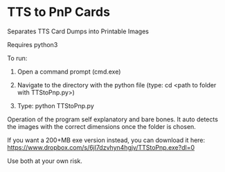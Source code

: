 # TTS to PnP Cards
Separates TTS Card Dumps into Printable Images
 
Requires python3
 
To run:

1) Open a command prompt (cmd.exe)

2) Navigate to the directory with the python file (type: cd \<path to folder with TTStoPnp.py\>)
 
3) Type: python TTStoPnp.py

Operation of the program self explanatory and bare bones. It auto detects the images with the correct dimensions once the folder is chosen.
 
If you want a 200+MB exe version instead, you can download it here: https://www.dropbox.com/s/6jl7dzvhyn4hgjv/TTStoPnp.exe?dl=0

Use both at your own risk.
